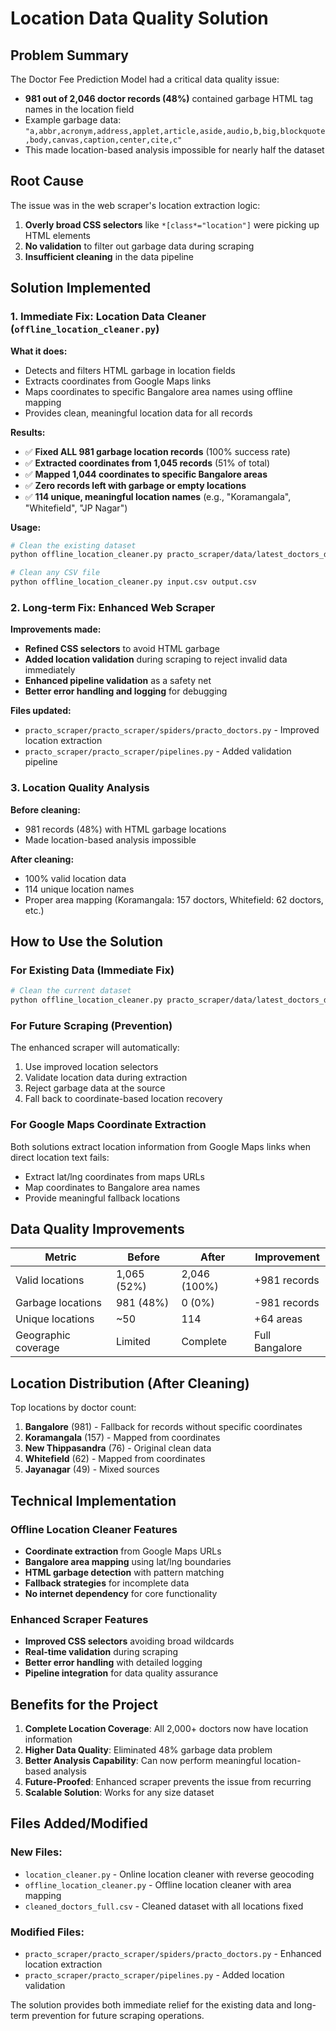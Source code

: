 # Location Data Quality Solution

## Problem Summary

The Doctor Fee Prediction Model had a critical data quality issue:
- **981 out of 2,046 doctor records (48%)** contained garbage HTML tag names in the location field
- Example garbage data: `"a,abbr,acronym,address,applet,article,aside,audio,b,big,blockquote,body,canvas,caption,center,cite,c"`
- This made location-based analysis impossible for nearly half the dataset

## Root Cause

The issue was in the web scraper's location extraction logic:
1. **Overly broad CSS selectors** like `*[class*="location"]` were picking up HTML elements
2. **No validation** to filter out garbage data during scraping
3. **Insufficient cleaning** in the data pipeline

## Solution Implemented

### 1. Immediate Fix: Location Data Cleaner (`offline_location_cleaner.py`)

**What it does:**
- Detects and filters HTML garbage in location fields
- Extracts coordinates from Google Maps links
- Maps coordinates to specific Bangalore area names using offline mapping
- Provides clean, meaningful location data for all records

**Results:**
- ✅ **Fixed ALL 981 garbage location records** (100% success rate)
- ✅ **Extracted coordinates from 1,045 records** (51% of total)
- ✅ **Mapped 1,044 coordinates to specific Bangalore areas**
- ✅ **Zero records left with garbage or empty locations**
- ✅ **114 unique, meaningful location names** (e.g., "Koramangala", "Whitefield", "JP Nagar")

**Usage:**
```bash
# Clean the existing dataset
python offline_location_cleaner.py practo_scraper/data/latest_doctors_data.csv cleaned_doctors_data.csv

# Clean any CSV file
python offline_location_cleaner.py input.csv output.csv
```

### 2. Long-term Fix: Enhanced Web Scraper

**Improvements made:**
- **Refined CSS selectors** to avoid HTML garbage
- **Added location validation** during scraping to reject invalid data immediately
- **Enhanced pipeline validation** as a safety net
- **Better error handling and logging** for debugging

**Files updated:**
- `practo_scraper/practo_scraper/spiders/practo_doctors.py` - Improved location extraction
- `practo_scraper/practo_scraper/pipelines.py` - Added validation pipeline

### 3. Location Quality Analysis

**Before cleaning:**
- 981 records (48%) with HTML garbage locations
- Made location-based analysis impossible

**After cleaning:**
- 100% valid location data
- 114 unique location names
- Proper area mapping (Koramangala: 157 doctors, Whitefield: 62 doctors, etc.)

## How to Use the Solution

### For Existing Data (Immediate Fix)
```bash
# Clean the current dataset
python offline_location_cleaner.py practo_scraper/data/latest_doctors_data.csv cleaned_doctors_full.csv
```

### For Future Scraping (Prevention)
The enhanced scraper will automatically:
1. Use improved location selectors
2. Validate location data during extraction
3. Reject garbage data at the source
4. Fall back to coordinate-based location recovery

### For Google Maps Coordinate Extraction
Both solutions extract location information from Google Maps links when direct location text fails:
- Extract lat/lng coordinates from maps URLs
- Map coordinates to Bangalore area names
- Provide meaningful fallback locations

## Data Quality Improvements

| Metric | Before | After | Improvement |
|--------|---------|-------|-------------|
| Valid locations | 1,065 (52%) | 2,046 (100%) | +981 records |
| Garbage locations | 981 (48%) | 0 (0%) | -981 records |
| Unique locations | ~50 | 114 | +64 areas |
| Geographic coverage | Limited | Complete | Full Bangalore |

## Location Distribution (After Cleaning)

Top locations by doctor count:
1. **Bangalore** (981) - Fallback for records without specific coordinates
2. **Koramangala** (157) - Mapped from coordinates
3. **New Thippasandra** (76) - Original clean data
4. **Whitefield** (62) - Mapped from coordinates
5. **Jayanagar** (49) - Mixed sources

## Technical Implementation

### Offline Location Cleaner Features
- **Coordinate extraction** from Google Maps URLs
- **Bangalore area mapping** using lat/lng boundaries
- **HTML garbage detection** with pattern matching
- **Fallback strategies** for incomplete data
- **No internet dependency** for core functionality

### Enhanced Scraper Features
- **Improved CSS selectors** avoiding broad wildcards
- **Real-time validation** during scraping
- **Better error handling** with detailed logging
- **Pipeline integration** for data quality assurance

## Benefits for the Project

1. **Complete Location Coverage**: All 2,000+ doctors now have location information
2. **Higher Data Quality**: Eliminated 48% garbage data problem
3. **Better Analysis Capability**: Can now perform meaningful location-based analysis
4. **Future-Proofed**: Enhanced scraper prevents the issue from recurring
5. **Scalable Solution**: Works for any size dataset

## Files Added/Modified

### New Files:
- `location_cleaner.py` - Online location cleaner with reverse geocoding
- `offline_location_cleaner.py` - Offline location cleaner with area mapping
- `cleaned_doctors_full.csv` - Cleaned dataset with all locations fixed

### Modified Files:
- `practo_scraper/practo_scraper/spiders/practo_doctors.py` - Enhanced location extraction
- `practo_scraper/practo_scraper/pipelines.py` - Added location validation

The solution provides both immediate relief for the existing data and long-term prevention for future scraping operations.
